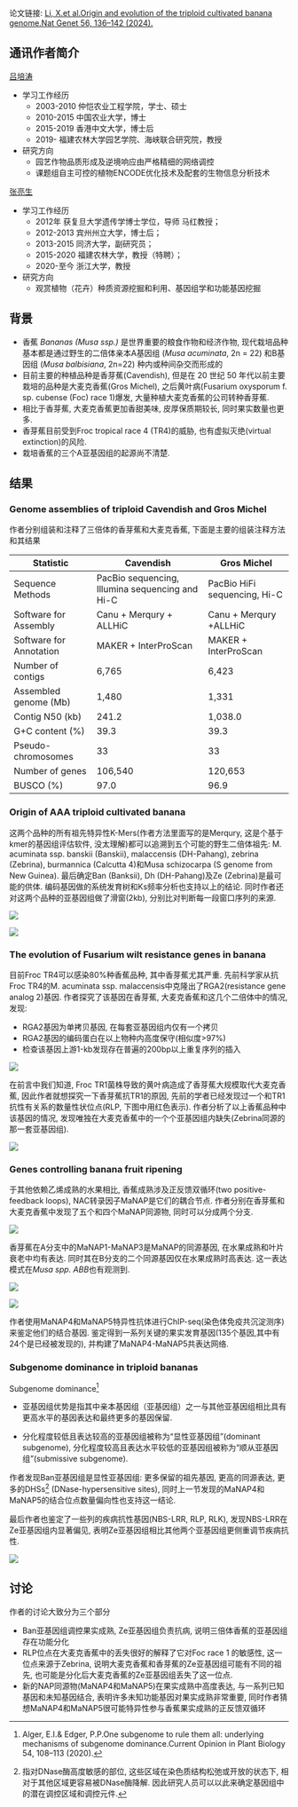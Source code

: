 
论文链接: [Li, X.et al.Origin and evolution of the triploid cultivated banana genome.Nat Genet 56, 136–142 (2024).](https://doi.org/10.1038/s41588-023-01589-3)

## 通讯作者简介
[吕培涛](https://hbmc.fafu.edu.cn/b0/65/c4949a241765/page.htm)

- 学习工作经历
  - 2003-2010 仲恺农业工程学院，学士、硕士
  - 2010-2015 中国农业大学，博士
  - 2015-2019 香港中文大学，博士后
  - 2019- 福建农林大学园艺学院、海峡联合研究院，教授
- 研究方向
  - 园艺作物品质形成及逆境响应由严格精细的网络调控
  - 课题组自主可控的植物ENCODE优化技术及配套的生物信息分析技术

[张亮生](https://person.zju.edu.cn/0020046)

- 学习工作经历
  - 2012年 获复旦大学遗传学博士学位，导师 马红教授；
  - 2012-2013 宾州州立大学，博士后；
  - 2013-2015 同济大学，副研究员；
  - 2015-2020 福建农林大学，教授（特聘）；
  - 2020-至今 浙江大学，教授
- 研究方向
  - 观赏植物（花卉）种质资源挖掘和利用、基因组学和功能基因挖掘

## 背景

- 香蕉 *Bananas (Musa ssp.)* 是世界重要的粮食作物和经济作物, 现代栽培品种基本都是通过野生的二倍体亲本A基因组 (*Musa acuminata*, 2n = 22) 和B基因组 (*Musa balbisiana*, 2n=22) 种内或种间杂交而形成的
- 目前主要的种植品种是香芽蕉(Cavendish), 但是在 20 世纪 50 年代以前主要栽培的品种是大麦克香蕉(Gros Michel), 之后黄叶病(Fusarium oxysporum f. sp. cubense (Foc) race 1)爆发, 大量种植大麦克香蕉的公司转种香芽蕉.
- 相比于香芽蕉, 大麦克香蕉更加香甜美味, 皮厚保质期较长, 同时果实数量也更多. 
- 香芽蕉目前受到Froc tropical race 4 (TR4)的威胁, 也有虚拟灭绝(virtual extinction)的风险.
- 栽培香蕉的三个A亚基因组的起源尚不清楚.

## 结果

### Genome assemblies of triploid Cavendish and Gros Michel

作者分别组装和注释了三倍体的香芽蕉和大麦克香蕉, 下面是主要的组装注释方法和其结果

| Statistic               | Cavendish                                       | Gros Michel                  |
| ----------------------- | ----------------------------------------------- | ---------------------------- |
| Sequence Methods        | PacBio sequencing, Illumina sequencing and Hi-C | PacBio HiFi sequencing, Hi-C |
| Software for Assembly   | Canu + Merqury + ALLHiC                         | Canu + Merqury +ALLHiC       |
| Software for Annotation | MAKER + InterProScan                            | MAKER + InterProScan         |
| Number of contigs       | 6,765                                           | 6,423                        |
| Assembled genome (Mb)   | 1,480                                           | 1,331                        |
| Contig N50 (kb)         | 241.2                                           | 1,038.0                      |
| G+C content (%)         | 39.3                                            | 39.3                         |
| Pseudo-chromosomes      | 33                                              | 33                           |
| Number of genes         | 106,540                                         | 120,653                      |
| BUSCO (%)               | 97.0                                            | 96.9                         |

### Origin of AAA triploid cultivated banana

这两个品种的所有祖先特异性K-Mers(作者方法里面写的是Merqury, 这是个基于kmer的基因组评估软件, 没太理解)都可以追溯到五个可能的野生二倍体祖先: M. acuminata ssp. banskii (Banskii), malaccensis (DH-Pahang), zebrina (Zebrina), burmannica (Calcutta 4)和Musa schizocarpa (S genome from New Guinea). 最后确定Ban (Banksii), Dh (DH-Pahang)及Ze (Zebrina)是最可能的供体. 编码基因做的系统发育树和Ks频率分析也支持以上的结论. 同时作者还对这两个品种的亚基因组做了滑窗(2kb), 分别比对判断每一段窗口序列的来源. 

![](/img/triploid-banana/3.2_1.png)

![](/img/triploid-banana/3.2_2.png)

### The evolution of Fusarium wilt resistance genes in banana

目前Froc TR4可以感染80%种香蕉品种, 其中香芽蕉尤其严重. 先前科学家从抗Froc TR4的M. acuminata ssp. malaccensis中克隆出了RGA2(resistance gene analog 2)基因. 作者探究了该基因在香芽蕉, 大麦克香蕉和这几个二倍体中的情况, 发现:

- RGA2基因为单拷贝基因, 在每套亚基因组内仅有一个拷贝
- RGA2基因的编码蛋白在以上物种内高度保守(相似度>97%)
- 检查该基因上游1-kb发现存在普遍的200bp以上重复序列的插入

![](/img/triploid-banana/3.3_1.png)

在前言中我们知道, Froc TR1菌株导致的黄叶病造成了香芽蕉大规模取代大麦克香蕉, 因此作者就想探究一下香芽蕉抗TR1的原因, 先前的学者已经发现过一个和TR1抗性有关系的数量性状位点(RLP, 下图中用红色表示). 作者分析了以上香蕉品种中该基因的情况, 发现唯独在大麦克香蕉中的一个个亚基因组内缺失(Zebrina同源的那一套亚基因组). 

![](/img/triploid-banana/3.3_2.png)


### Genes controlling banana fruit ripening

于其他依赖乙烯成熟的水果相比, 香蕉成熟涉及正反馈双循环(two positive-feedback loops), NAC转录因子MaNAP是它们的耦合节点. 作者分别在香芽蕉和大麦克香蕉中发现了五个和四个MaNAP同源物, 同时可以分成两个分支.

![](/img/triploid-banana/3.4_1.png)

香芽蕉在A分支中的MaNAP1-MaNAP3是MaNAP的同源基因, 在水果成熟和叶片衰老中均有表达. 同时其在B分支的二个同源基因仅在水果成熟时高表达. 这一表达模式在*Musa spp. ABB*也有观测到.

![](/img/triploid-banana/3.4_2.png)

![](/img/triploid-banana/3.4_3.png)

作者使用MaNAP4和MaNAP5特异性抗体进行ChIP-seq(染色体免疫共沉淀测序)来鉴定他们的结合基因. 鉴定得到一系列关键的果实发育基因(135个基因,其中有24个是已经被发现的), 并构建了MaNAP4-MaNAP5共表达网络. 

### Subgenome dominance in triploid bananas

Subgenome dominance[^1]

- 亚基因组优势是指其中亲本基因组（亚基因组）之一与其他亚基因组相比具有更高水平的基因表达和最终更多的基因保留.

- 分化程度较低且表达较高的亚基因组被称为“显性亚基因组”(dominant subgenome), 分化程度较高且表达水平较低的亚基因组被称为“顺从亚基因组”(submissive subgenome).



作者发现Ban亚基因组是显性亚基因组: 更多保留的祖先基因, 更高的同源表达, 更多的DHSs[^2] (DNase-hypersensitive sites), 同时上一节发现的MaNAP4和MaNAP5的结合位点数量偏向性也支持这一结论.

最后作者也鉴定了一些列的疾病抗性基因(NBS-LRR, RLP, RLK), 发现NBS-LRR在Ze亚基因组内显著偏见, 表明Ze亚基因组相比其他两个亚基因组更侧重调节疾病抗性.

![](/img/triploid-banana/3.5.png)

## 讨论

作者的讨论大致分为三个部分

- Ban亚基因组调控果实成熟, Ze亚基因组负责抗病, 说明三倍体香蕉的亚基因组存在功能分化
- RLP位点在大麦克香蕉中的丢失很好的解释了它对Foc race 1 的敏感性, 这一位点来源于Zebrina, 说明大麦克香蕉和香芽蕉的Ze亚基因组可能有不同的祖先, 也可能是分化后大麦克香蕉的Ze亚基因组丢失了这一位点.
- 新的NAP同源物(MaNAP4和MaNAP5)在果实成熟中高度表达, 与一系列已知基因和未知基因结合, 表明许多未知功能基因对果实成熟非常重要, 同时作者猜想MaNAP4和MaNAP5很可能特异性参与香蕉果实成熟的正反馈双循环


[^1]:Alger, E.I.& Edger, P.P.One subgenome to rule them all: underlying mechanisms of subgenome dominance.Current Opinion in Plant Biology 54, 108–113 (2020).

[^2]:指对DNase酶高度敏感的部位, 这些区域在染色质结构松弛或开放的状态下, 相对于其他区域更容易被DNase酶降解. 因此研究人员可以以此来确定基因组中的潜在调控区域和调控元件.
